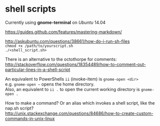 # shell scripts  
Currently using __gnome-terminal__ on *Ubuntu* 14.04  
  
https://guides.github.com/features/mastering-markdown/
  
http://askubuntu.com/questions/38661/how-do-i-run-sh-files  
`chmod +x /path/to/yourscript.sh`  
`./<shell_script.sh>`
  
There is an alternative to the octothorpe for comments:  
http://stackoverflow.com/questions/18354489/how-to-comment-out-particular-lines-in-a-shell-script  
  
An equivalent to PowerShells `ii` (invoke-item) is `gnome-open <dir>`  
e.g. `gnome-open ~` opens the home directory.  
Also, an equivalent to `ii .` to open the current working directory is `gnome-open .`  
  
How to make a command? Or an alias which invokes a shell script, like the nap.sh script?  
http://unix.stackexchange.com/questions/84686/how-to-create-custom-commands-in-unix-linux  
  

